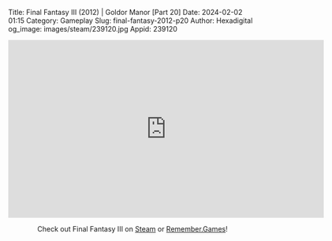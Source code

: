 Title: Final Fantasy III (2012) | Goldor Manor [Part 20]
Date: 2024-02-02 01:15
Category: Gameplay
Slug: final-fantasy-2012-p20
Author: Hexadigital
og_image: images/steam/239120.jpg
Appid: 239120

<center><iframe src="https://www.youtube.com/embed/L1t1kr--OEU?feature=oembed" allow="accelerometer; autoplay; encrypted-media; gyroscope; picture-in-picture" width="640" height="360" frameborder="0"></iframe>

Check out Final Fantasy III on [Steam](https://store.steampowered.com/app/239120/?curator_clanid=34633900) or [Remember.Games](https://remember.games/game/1072/final-fantasy-iii/)!</center>